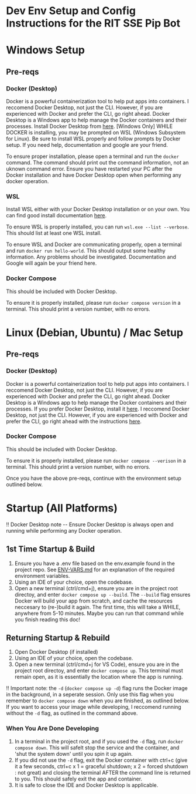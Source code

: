 # Dev Env Setup and Config Instructions for the RIT SSE Pip Bot

# Windows Setup
## Pre-reqs
### Docker (Desktop)
Docker is a powerful containerization tool to help put apps into containers. I reccomend Docker Desktop, not just the CLI. However, if you are experienced with Docker and prefer the CLI, go right ahead. Docker Desktop is a Windows app to help manage the Docker containers and their processes. 
Install Docker Desktop from [here](https://www.docker.com/products/docker-desktop/).
[Windows Only] WHILE DOCKER is installing, you may be prompted on WSL (Windows Subsystem for Linux). Be sure to install WSL properly and follow prompts by Docker setup. If you need help, documentation and google are your friend.

To ensure proper installation, please open a terminal and run the `docker` command. The command should print out the command information, not an uknown command error. Ensure you have restarted your PC after the Docker installation and have Docker Desktop open when performing any docker operation.

### WSL
Install WSL either with your Docker Desktop installation or on your own. You can find good install documentation [here](https://learn.microsoft.com/en-us/windows/wsl/install).

To ensure WSL is properly installed, you can run `wsl.exe --list --verbose`. This should list at least one WSL install. 

To ensure WSL and Docker are communicating properly, open a terminal and run `docker run hello-world`. This should output some healthy information. Any problems should be investigated. Documentation and Google will again be your friend here.

### Docker Compose
This should be included with Docker Desktop.

To ensure it is properly installed, please run `docker compose version` in a terminal. This should print a version number, with no errors.


# Linux (Debian, Ubuntu) / Mac Setup
## Pre-reqs
### Docker (Desktop)
Docker is a powerful containerization tool to help put apps into containers. I reccomend Docker Desktop, not just the CLI. However, if you are experienced with Docker and prefer the CLI, go right ahead. Docker Desktop is a Windows app to help manage the Docker containers and their processes. 
If you prefer Docker Desktop, install it [here](https://www.docker.com/products/docker-desktop/). I reccomend Docker Desktop, not just the CLI. However, if you are experienced with Docker and prefer the CLI, go right ahead with the instructions [here](https://docs.docker.com/desktop/setup/install/mac-install/).

### Docker Compose
This should be included with Docker Desktop.

To ensure it is properly installed, please run `docker compose --verison` in a terminal. This should print a version number, with no errors.

Once you have the above pre-reqs, continue with the environment setup outlined below.

# Startup (All Platforms)
!! Docker Desktop note -- Ensure Docker Desktop is always open and running while performing any Docker operation. 

## 1st Time Startup & Build
1. Ensure you have a .env file based on the env.example found in the project repo. See [ENV-VARS.md](ENV-VARS.md) for an explanation of the required environment variables.
2. Using an IDE of your choice, open the codebase.
3. Open a new terminal (ctrl/cmd+j), ensure you are in the project root directoy, and enter `docker compose up --build`. The `--build` flag ensures Docker will build your app from scratch, and cache the resources neccesary to (re-)build it again. The first time, this will take a WHILE, anywhere from 5-10 minutes. Maybe you can run that command while you finish reading this doc!

## Returning Startup & Rebuild
1. Open Docker Desktop (if installed)
2. Using an IDE of your choice, open the codebase.
3. Open a new terminal (ctrl/cmd+j for VS Code), ensure you are in the project root directoy, and enter `docker compose up`. This terminal must remain open, as it is essentially the location where the app is running.

!! Important note: the `-d` (`docker compose up -d`) flag runs the Docker image in the background, in a seperate session. Only use this flag when you remember to `docker compose down` when you are finished, as outlined below. If you want to access your image while developing, I reccomend running without the `-d` flag, as outlined in the command above.

### When You Are Done Developing
1. In a terminal in the project root, and if you used the `-d` flag, run `docker compose down`. This will safelt stop the service and the container, and 'shut the system down' until you spin it up again.
2. If you did not use the `-d` flag, exit the Docker container with ctrl+c (give it a few seconds, ctrl+c x 1 = graceful shutdown; x 2 = forced shutdown : not great) and closing the terminal AFTER the command line is returned to you. This should safely exit the app and container.
3. It is safe to close the IDE and Docker Desktop is applicable.
